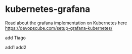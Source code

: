 # kubernetes-grafana

Read about the grafana implementation on Kubernetes here https://devopscube.com/setup-grafana-kubernetes/


add Tiago

add1
add2